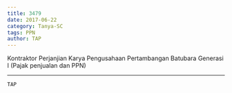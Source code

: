 ```yaml
---
title: 3479
date: 2017-06-22
category: Tanya-SC
tags: PPN
author: TAP
---
```


Kontraktor Perjanjian Karya Pengusahaan Pertambangan Batubara Generasi I (Pajak penjualan dan PPN)

---



`TAP`
